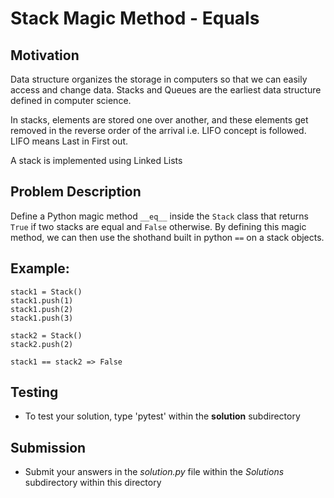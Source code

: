 # Stack Magic Method - Equals

## Motivation
Data structure organizes the storage in computers so that we can easily access and change data. Stacks and Queues are the earliest data structure defined in computer science.

In stacks, elements are stored one over another, and these elements get removed in the reverse order of the arrival i.e. LIFO concept is followed. LIFO means Last in First out.

A stack is implemented using Linked Lists

## Problem Description
Define a Python magic method `__eq__` inside the `Stack` class that returns `True` if two stacks are equal and `False` otherwise.
By defining this magic method, we can then use the shothand built in python `==` on a stack objects.

## Example:
```
stack1 = Stack()
stack1.push(1)
stack1.push(2)
stack1.push(3)

stack2 = Stack()
stack2.push(2)

stack1 == stack2 => False
```

## Testing
* To test your solution, type 'pytest' within the **solution** subdirectory

## Submission
* Submit your answers in the *solution.py* file within the *Solutions* subdirectory within this directory